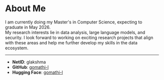 # About Me

I am currently doing my Master's in Computer Science, expecting to graduate in May 2026.  
My research interests lie in data analysis, large language models, and security. I look forward to working on exciting research projects that align with these areas and help me further develop my skills in the data ecosystem.  

---

- **NetID**: glakshma
- **GitHub**: [gomathi-l](https://github.com/gomathi-l)  
- **Hugging Face**: [gomathi-l](https://huggingface.co/gomathi-l)  
